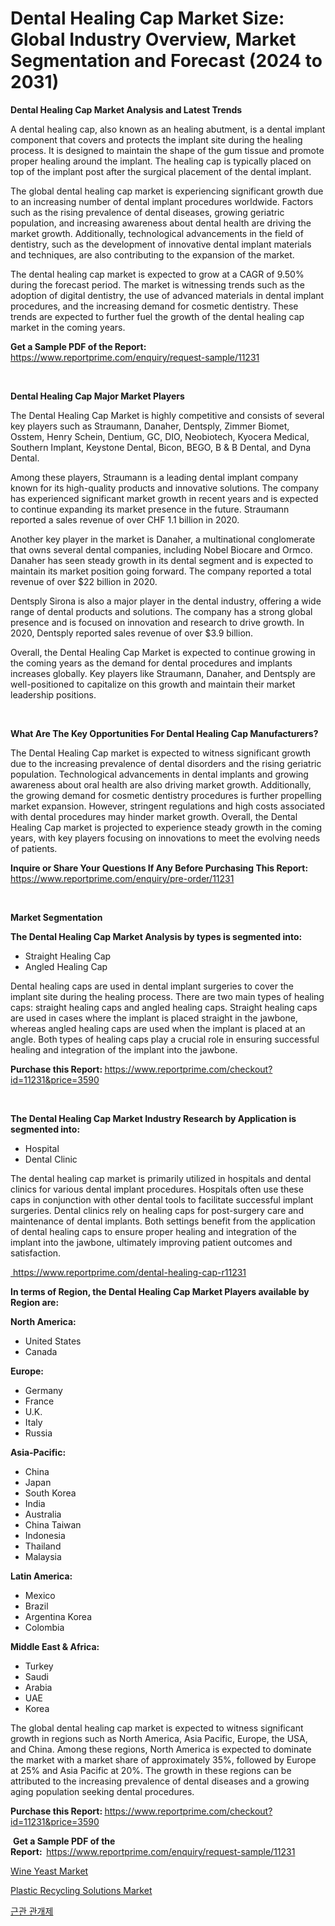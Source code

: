 <p><h1>Dental Healing Cap Market Size: Global Industry Overview, Market Segmentation and Forecast (2024 to 2031)</h1></p><p><strong>Dental Healing Cap Market Analysis and Latest Trends</strong></p>
<p><p>A dental healing cap, also known as an healing abutment, is a dental implant component that covers and protects the implant site during the healing process. It is designed to maintain the shape of the gum tissue and promote proper healing around the implant. The healing cap is typically placed on top of the implant post after the surgical placement of the dental implant.</p><p>The global dental healing cap market is experiencing significant growth due to an increasing number of dental implant procedures worldwide. Factors such as the rising prevalence of dental diseases, growing geriatric population, and increasing awareness about dental health are driving the market growth. Additionally, technological advancements in the field of dentistry, such as the development of innovative dental implant materials and techniques, are also contributing to the expansion of the market.</p><p>The dental healing cap market is expected to grow at a CAGR of 9.50% during the forecast period. The market is witnessing trends such as the adoption of digital dentistry, the use of advanced materials in dental implant procedures, and the increasing demand for cosmetic dentistry. These trends are expected to further fuel the growth of the dental healing cap market in the coming years.</p></p>
<p><strong>Get a Sample PDF of the Report:&nbsp;</strong> <a href="https://www.reportprime.com/enquiry/request-sample/11231">https://www.reportprime.com/enquiry/request-sample/11231</a></p>
<p>&nbsp;</p>
<p><strong>Dental Healing Cap Major Market Players</strong></p>
<p><p>The Dental Healing Cap Market is highly competitive and consists of several key players such as Straumann, Danaher, Dentsply, Zimmer Biomet, Osstem, Henry Schein, Dentium, GC, DIO, Neobiotech, Kyocera Medical, Southern Implant, Keystone Dental, Bicon, BEGO, B & B Dental, and Dyna Dental.</p><p>Among these players, Straumann is a leading dental implant company known for its high-quality products and innovative solutions. The company has experienced significant market growth in recent years and is expected to continue expanding its market presence in the future. Straumann reported a sales revenue of over CHF 1.1 billion in 2020.</p><p>Another key player in the market is Danaher, a multinational conglomerate that owns several dental companies, including Nobel Biocare and Ormco. Danaher has seen steady growth in its dental segment and is expected to maintain its market position going forward. The company reported a total revenue of over $22 billion in 2020.</p><p>Dentsply Sirona is also a major player in the dental industry, offering a wide range of dental products and solutions. The company has a strong global presence and is focused on innovation and research to drive growth. In 2020, Dentsply reported sales revenue of over $3.9 billion.</p><p>Overall, the Dental Healing Cap Market is expected to continue growing in the coming years as the demand for dental procedures and implants increases globally. Key players like Straumann, Danaher, and Dentsply are well-positioned to capitalize on this growth and maintain their market leadership positions.</p></p>
<p>&nbsp;</p>
<p><strong>What Are The Key Opportunities For Dental Healing Cap Manufacturers?</strong></p>
<p><p>The Dental Healing Cap market is expected to witness significant growth due to the increasing prevalence of dental disorders and the rising geriatric population. Technological advancements in dental implants and growing awareness about oral health are also driving market growth. Additionally, the growing demand for cosmetic dentistry procedures is further propelling market expansion. However, stringent regulations and high costs associated with dental procedures may hinder market growth. Overall, the Dental Healing Cap market is projected to experience steady growth in the coming years, with key players focusing on innovations to meet the evolving needs of patients.</p></p>
<p><strong>Inquire or Share Your Questions If Any Before Purchasing This Report:</strong> <a href="https://www.reportprime.com/enquiry/pre-order/11231">https://www.reportprime.com/enquiry/pre-order/11231</a></p>
<p>&nbsp;</p>
<p><strong>Market Segmentation</strong></p>
<p><strong>The Dental Healing Cap Market Analysis by types is segmented into:</strong></p>
<p><ul><li>Straight Healing Cap</li><li>Angled Healing Cap</li></ul></p>
<p><p>Dental healing caps are used in dental implant surgeries to cover the implant site during the healing process. There are two main types of healing caps: straight healing caps and angled healing caps. Straight healing caps are used in cases where the implant is placed straight in the jawbone, whereas angled healing caps are used when the implant is placed at an angle. Both types of healing caps play a crucial role in ensuring successful healing and integration of the implant into the jawbone.</p></p>
<p><strong>Purchase this Report:&nbsp;</strong><a href="https://www.reportprime.com/checkout?id=11231&price=3590">https://www.reportprime.com/checkout?id=11231&price=3590</a></p>
<p>&nbsp;</p>
<p><strong>The Dental Healing Cap Market Industry Research by Application is segmented into:</strong></p>
<p><ul><li>Hospital</li><li>Dental Clinic</li></ul></p>
<p><p>The dental healing cap market is primarily utilized in hospitals and dental clinics for various dental implant procedures. Hospitals often use these caps in conjunction with other dental tools to facilitate successful implant surgeries. Dental clinics rely on healing caps for post-surgery care and maintenance of dental implants. Both settings benefit from the application of dental healing caps to ensure proper healing and integration of the implant into the jawbone, ultimately improving patient outcomes and satisfaction.</p></p>
<p><a href="https://www.reportprime.com/dental-healing-cap-r11231">&nbsp;https://www.reportprime.com/dental-healing-cap-r11231</a></p>
<p><strong>In terms of Region, the Dental Healing Cap Market Players available by Region are:</strong></p>
<p>
    <p> <strong> North America: </strong>
        <ul>
            <li>United States</li>
            <li>Canada</li>
        </ul>
        </p> 
    <p> <strong> Europe: </strong>
        <ul>
            <li>Germany</li>
            <li>France</li>
            <li>U.K.</li>
            <li>Italy</li>
            <li>Russia</li>
        </ul>
        </p> 
    <p> <strong> Asia-Pacific: </strong>
        <ul>
            <li>China</li>
            <li>Japan</li>
            <li>South Korea</li>
            <li>India</li>
            <li>Australia</li>
            <li>China Taiwan</li>
            <li>Indonesia</li>
            <li>Thailand</li>
            <li>Malaysia</li>
        </ul>
        </p> 
    <p> <strong> Latin America: </strong>
        <ul>
            <li>Mexico</li>
            <li>Brazil</li>
            <li>Argentina Korea</li>
            <li>Colombia</li>
        </ul>
        </p> 
    <p> <strong> Middle East & Africa: </strong>
        <ul>
            <li>Turkey</li>
            <li>Saudi</li>
            <li>Arabia</li>
            <li>UAE</li>
            <li>Korea</li>
        </ul>
    </p>
    </p>
<p><p>The global dental healing cap market is expected to witness significant growth in regions such as North America, Asia Pacific, Europe, the USA, and China. Among these regions, North America is expected to dominate the market with a market share of approximately 35%, followed by Europe at 25% and Asia Pacific at 20%. The growth in these regions can be attributed to the increasing prevalence of dental diseases and a growing aging population seeking dental procedures.</p></p>
<p><strong>Purchase this Report: </strong><a href="https://www.reportprime.com/checkout?id=11231&price=3590">https://www.reportprime.com/checkout?id=11231&price=3590</a></p>
<p>&nbsp;<strong>Get a Sample PDF of the Report:&nbsp;&nbsp;</strong><a href="https://www.reportprime.com/enquiry/request-sample/11231">https://www.reportprime.com/enquiry/request-sample/11231</a></p>
<p><strong></strong></p>
<p><p><a href="https://github.com/wusalecollins540tpqoz/Market-Research-Report-List-2/blob/main/wine-yeast-market.md">Wine Yeast Market</a></p><p><a href="https://github.com/pjcfca/Market-Research-Report-List-2/blob/main/plastic-recycling-solutions-market.md">Plastic Recycling Solutions Market</a></p><p><a href="https://github.com/royErdmtyan906778/Market-Research-Report-List-1/blob/main/521997023982.md">근관 관개제</a></p></p>